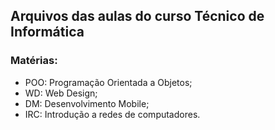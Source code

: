 ## Arquivos das aulas do curso Técnico de Informática

### Matérias:
- POO: Programação Orientada a Objetos;
- WD: Web Design;
- DM: Desenvolvimento Mobile;
- IRC: Introdução a redes de computadores.
